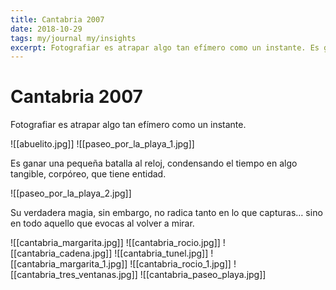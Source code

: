 ```yaml
---
title: Cantabria 2007
date: 2018-10-29
tags: my/journal my/insights
excerpt: Fotografiar es atrapar algo tan efímero como un instante. Es ganar una pequeña batalla al reloj, condensando el tiempo en algo tangible, corpóreo, que tiene entidad.
---
```


# Cantabria 2007

Fotografiar es atrapar algo tan efímero como un instante.

![[abuelito.jpg]]
![[paseo_por_la_playa_1.jpg]]

Es ganar una pequeña batalla al reloj, condensando el tiempo en algo tangible, corpóreo, que tiene entidad.

![[paseo_por_la_playa_2.jpg]]

Su verdadera magia, sin embargo, no radica tanto en lo que capturas… sino en todo aquello que evocas al volver a mirar.

![[cantabria_margarita.jpg]]
![[cantabria_rocio.jpg]]
![[cantabria_cadena.jpg]]
![[cantabria_tunel.jpg]]
![[cantabria_margarita_1.jpg]]
![[cantabria_rocio_1.jpg]]
![[cantabria_tres_ventanas.jpg]]
![[cantabria_paseo_playa.jpg]]